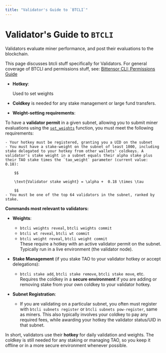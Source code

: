 ```yaml
---
title: "Validator's Guide to `BTCLI`"
---
```


# Validator's Guide to `BTCLI`

Validators evaluate miner performance, and post their evaluations to the blockchain.

This page discusses btcli stuff specifically for Validators. For general coverage of BTCLI and permissions stuff, see: [Bittensor CLI: Permissions Guide](../btcli-permissions)

- **Hotkey**: 

	Used to set weights

- **Coldkey** is needed for any stake management or large fund transfers.

- **Weight-setting requirements**:

To have a **validator permit** in a given subnet, allowing you to submit miner evaluations using the [`set_weights`](pathname:///python-api/html/autoapi/bittensor/core/extrinsics/set_weights/index.html) function, you must meet the following requirements:

	- Your hotkey must be registered, granting you a UID on the subnet
	- You must have a stake-weight on the subnet of least 1000, including stake delegated to your hotkey from other wallets' coldkeys. A validator's stake weight in a subnet equals their alpha stake plus their TAO stake times the `tao_weight` parameter (current value: 0.18):

		$$

		\text{Validator stake weight} = \alpha +  0.18 \times \tau 

		$$
	- You must be one of the top 64 validators in the subnet, ranked by stake.


**Commands most relevant to validators:**
- **Weights**:
  - `btcli weights reveal`, `btcli weights commit`  
  - `btcli wt reveal`, `btcli wt commit`  
  - `btcli weight reveal`, `btcli weight commit`  
  These require a hotkey with an active validator permit on the subnet. Typically run in a live environment (the validator node).
  
- **Stake Management** (if you stake TAO to your validator hotkey or accept delegations):
  - `btcli stake add`, `btcli stake remove`, `btcli stake move`, etc.
  Requires the coldkey in a **secure environment** if you are adding or removing stake from your own coldkey to your validator hotkey.
- **Subnet Registration**:
  - If you are validating on a particular subnet, you often must register with `btcli subnets register` or `btcli subnets pow-register`, same as miners. This also typically involves your coldkey to pay any required fees, while awarding your hotkey the validator status/UID in that subnet.

In short, validators use their **hotkey** for daily validation and weights. The coldkey is still needed for any staking or managing TAO, so you keep it offline or in a more secure environment whenever possible.
